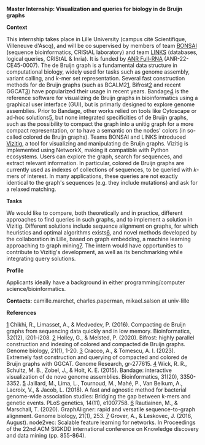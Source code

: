 **Master Internship: Visualization and queries for biology in de Bruijn graphs**

**Context**

This internship takes place in Lille University (campus cité Scientifique, Villeneuve d'Ascq), and will be co supervised by members of team [BONSAI](https://www.cristal.univ-lille.fr/bonsai/) (sequence bioinformatics, CRIStAL laboratory) and team [LINKS](https://team.inria.fr/links/fr/) (databases, logical queries, CRIStAL & Inria). 
It is funded by [ANR Full-RNA](https://anr.fr/Projet-ANR-22-CE45-0007) (ANR-22-CE45-0007).
The de Bruijn graph is a fundamental data structure in computational biology, widely used for tasks such as genome assembly, variant calling, and *k*-mer set representation. 
Several fast construction methods for de Bruijn graphs (such as BCALM2[1](https://academic.oup.com/bioinformatics/article/32/12/i201/2289008), Bifrost[2](https://genomebiology.biomedcentral.com/articles/10.1186/s13059-020-02135-8) and recent GGCAT[3](https://genome.cshlp.org/content/early/2023/05/30/gr.277615.122.abstract)) have popularized their usage in recent years. 
Bandage[4](https://academic.oup.com/bioinformatics/article/31/20/3350/196114) is the reference software for visualizing de Bruijn graphs in bioinformatics using a graphical user interface (GUI), but is primarly designed to explore genome assemblies. 
Prior to Bandage, other works relied on tools like Cytoscape or ad-hoc solutions[5](https://gitlab.inria.fr/pydisk/examples/vizitig), but none integrated specificities of de Bruijn graphs, such as the possibility to compact the graph into a unitig graph for a more compact representation, or to have a semantic on the nodes' colors (in so-called colored de Bruijn graphs).
Teams BONSAI and LINKS introduced [Vizitig](https://gitlab.inria.fr/pydisk/examples/vizitig), a tool for visualizing and manipulating de Bruijn graphs. Vizitig is implemented using NetworkX, making it compatible with Python ecosystems. 
Users can explore the graph, search for sequences, and extract relevant information. In particular, colored de Bruijn graphs are currently used as indexes of collections of sequences, to be queried with *k*-mers of interest. 
In many applications, these queries are not exactly identical to the graph's sequences (e.g. they include mutations) and ask for a relaxed matching.

**Tasks**

We would like to compare, both theoretically and in practice, different approaches to find queries in such graphs, and to implement a solution in Vizitig. 
Different solutions include sequence alignment on graphs, for which heuristics and optimal algorithms exists[6](https://link.springer.com/article/10.1186/s13059-020-02157-2), and novel methods developed by the collaboration in Lille, based on graph embedding, a machine learning approaching to graph mining[7](https://dl.acm.org/doi/abs/10.1145/2939672.2939754). 
The intern would have opportunities to contribute to Vizitig's development, as well as its benchmarking while integrating query solutions.

**Profile**

Applicants ideally have a background in either programming/computer science/bioinformatics.

**Contacts:** camille.marchet, charles.paperman, mikael.salson at univ-lille

**References**

[1](https://academic.oup.com/bioinformatics/article/32/12/i201/2289008) Chikhi, R., Limasset, A., & Medvedev, P. (2016). Compacting de Bruijn graphs from sequencing data quickly and in low memory. Bioinformatics, 32(12), i201-i208.
[2](https://genomebiology.biomedcentral.com/articles/10.1186/s13059-020-02135-8) Holley, G., & Melsted, P. (2020). Bifrost: highly parallel construction and indexing of colored and compacted de Bruijn graphs. Genome biology, 21(1), 1-20.
[3](https://genome.cshlp.org/content/early/2023/05/30/gr.277615.122.abstract) Cracco, A., & Tomescu, A. I. (2023). Extremely fast construction and querying of compacted and colored de Bruijn graphs with GGCAT. Genome Research, gr-277615.
[4](https://academic.oup.com/bioinformatics/article/31/20/3350/196114) Wick, R. R., Schultz, M. B., Zobel, J., & Holt, K. E. (2015). Bandage: interactive visualization of de novo genome assemblies. Bioinformatics, 31(20), 3350-3352.
[5](https://gitlab.inria.fr/pydisk/examples/vizitig) Jaillard, M., Lima, L., Tournoud, M., Mahé, P., Van Belkum, A., Lacroix, V., & Jacob, L. (2018). A fast and agnostic method for bacterial genome-wide association studies: Bridging the gap between k-mers and genetic events. PLoS genetics, 14(11), e1007758.
[6](https://link.springer.com/article/10.1186/s13059-020-02157-2) Rautiainen, M., & Marschall, T. (2020). GraphAligner: rapid and versatile sequence-to-graph alignment. Genome biology, 21(1), 253.
[7](https://dl.acm.org/doi/abs/10.1145/2939672.2939754) Grover, A., & Leskovec, J. (2016, August). node2vec: Scalable feature learning for networks. In Proceedings of the 22nd ACM SIGKDD international conference on Knowledge discovery and data mining (pp. 855-864).
